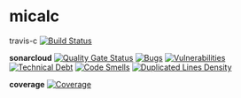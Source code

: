# micalc

travis-c  [![Build Status](https://travis-ci.com/jdiegoisaza/micalc.svg?branch=master)](https://travis-ci.com/jdiegoisaza/micalc)

__sonarcloud__ [![Quality Gate Status](https://sonarcloud.io/api/project_badges/measure?project=jdiegoisaza_micalc&metric=alert_status)](https://sonarcloud.io/dashboard?id=jdiegoisaza_micalc)
[![Bugs](https://sonarcloud.io/api/project_badges/measure?project=jdiegoisaza_micalc&metric=bugs)](https://sonarcloud.io/dashboard?id=jdiegoisaza_micalc) 
[![Vulnerabilities](https://sonarcloud.io/api/project_badges/measure?project=jdiegoisaza_micalc&metric=vulnerabilities)](https://sonarcloud.io/dashboard?id=jdiegoisaza_micalc)
[![Technical Debt](https://sonarcloud.io/api/project_badges/measure?project=jdiegoisaza_micalc&metric=sqale_debt_ratio)](https://sonarcloud.io/dashboard?id=jdiegoisaza_micalc)
[![Code Smells](https://sonarcloud.io/api/project_badges/measure?project=jdiegoisaza_micalc&metric=code_smells)](https://sonarcloud.io/dashboard?id=jdiegoisaza_micalc)
[![Duplicated Lines Density](https://sonarcloud.io/api/project_badges/measure?project=jdiegoisaza_micalc&metric=duplicated_lines_density)](https://sonarcloud.io/dashboard?id=jdiegoisaza_micalc)

__coverage__ [![Coverage](https://sonarcloud.io/api/badges/measure?key=micalc&metric=coverage)](https://sonarcloud.io/dashboard/index/micalc)
